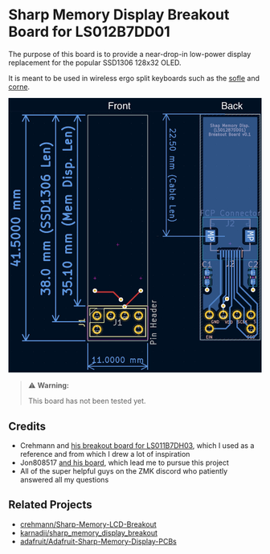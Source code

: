 # Sharp Memory Display Breakout Board for LS012B7DD01

The purpose of this board is to provide a near-drop-in low-power display replacement for the popular SSD1306 128x32 OLED.

It is meant to be used in wireless ergo split keyboards such as the [sofle](https://github.com/josefadamcik/SofleKeyboard) and [corne](https://github.com/foostan/crkbd).

![PBC Image](img/pbc_design.jpg)

> :warning: **Warning:**
>
> This board has not been tested yet.

## Credits

- Crehmann and [his breakout board for LS011B7DH03](https://github.com/crehmann/Sharp-Memory-LCD-Breakout), which I used as a reference and from which I drew a lot of inspiration
- Jon808517 [and his board](https://discord.com/channels/719497620560543766/785533287049330729/964635218940141569), which lead me to pursue this project
- All of the super helpful guys on the ZMK discord who patiently answered all my questions

## Related Projects

- [crehmann/Sharp-Memory-LCD-Breakout](https://github.com/crehmann/Sharp-Memory-LCD-Breakout)
- [karnadii/sharp_memory_display_breakout](https://github.com/karnadii/sharp_memory_display_breakout)
- [adafruit/Adafruit-Sharp-Memory-Display-PCBs](https://github.com/adafruit/Adafruit-Sharp-Memory-Display-PCBs)

